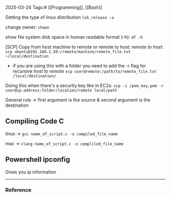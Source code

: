 2025-03-24
Tags:# [[Programming]], [[Bash]]

Getting the type of linux distribution 
`lsb_release -a`

change owner:
`chown`

show file system disk space in human readable format (-h):
`df -h`


[SCP] Copy from host machine to remote or remote to host:
*remote to host*:
`scp ubuntu@192.168.1.50:/remote/machine/remote_file.txt ~/local/destination`
- if you are using this with a folder you need to add the -r flag for recursive 
*host to remote*
`scp user@remote:/path/to/remote_file.txt /local/destination/`

Doing this when there's a security key like in EC2s:
`scp -i /pem_key.pem -r user@ip.address:folder/location/remote local/path`

General rule -> first argument is the source & second argument is the destination

## Compiling Code C

linux -> `gcc name_of_script.c -o compiled_file_name`

mac -> `clang name_of_script.c -o compliled_file_name`

## Powershell ipconfig
Gives you ip information





---
### Reference